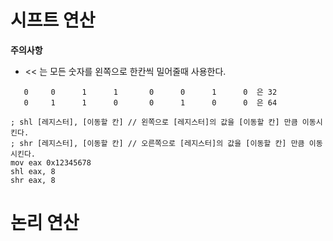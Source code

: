 # 시프트 연산
**주의사항**

- << 는 모든 숫자를 왼쪽으로 한칸씩 밀어줄때 사용한다.
```Text
   0     0      1      1       0      0      1      0  은 32
   0     1      1      0       0      1      0      0  은 64 
```
```Assembly
; shl [레지스터], [이동할 칸] // 왼쪽으로 [레지스터]의 값을 [이동할 칸] 만큼 이동시킨다.
; shr [레지스터], [이동할 칸] // 오른쪽으로 [레지스터]의 값을 [이동할 칸] 만큼 이동시킨다.
mov eax 0x12345678
shl eax, 8
shr eax, 8
```
# 논리 연산
